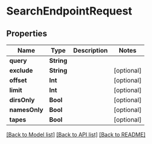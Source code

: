 # SearchEndpointRequest

## Properties

Name | Type | Description | Notes
------------ | ------------- | ------------- | -------------
**query** | **String** |  | 
**exclude** | **String** |  | [optional] 
**offset** | **Int** |  | [optional] 
**limit** | **Int** |  | [optional] 
**dirsOnly** | **Bool** |  | [optional] 
**namesOnly** | **Bool** |  | [optional] 
**tapes** | **Bool** |  | [optional] 

[[Back to Model list]](../README.md#documentation-for-models) [[Back to API list]](../README.md#documentation-for-api-endpoints) [[Back to README]](../README.md)


